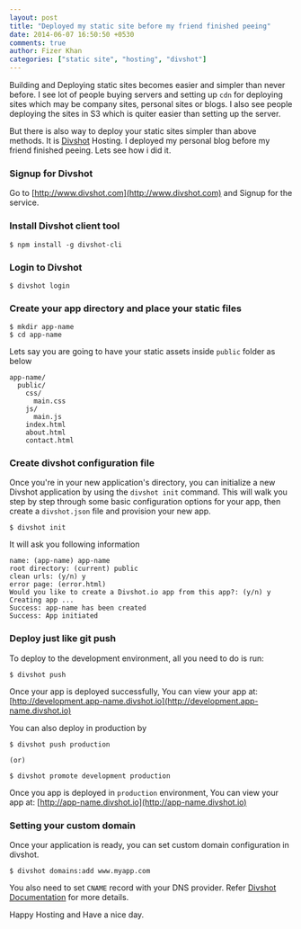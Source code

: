 ```yaml
---
layout: post
title: "Deployed my static site before my friend finished peeing"
date: 2014-06-07 16:50:50 +0530
comments: true
author: Fizer Khan
categories: ["static site", "hosting", "divshot"]
---
```


Building and Deploying static sites becomes easier and simpler than never before.
I see lot of people buying servers and setting up `cdn` for deploying
sites which may be company sites, personal sites or blogs. I also see people
deploying the sites in S3 which is quiter easier than setting up the server.

But there is also way to deploy your static sites simpler than above methods.
It is [Divshot](http://www.divshot.com/) Hosting.
I deployed my personal blog before my friend finished peeing.
Lets see how i did it.

### Signup for Divshot

Go to [http://www.divshot.com](http://www.divshot.com) and Signup for the service.

### Install Divshot client tool

    $ npm install -g divshot-cli

### Login to Divshot

    $ divshot login

### Create your app directory and place your static files

    $ mkdir app-name
    $ cd app-name

Lets say you are going to have your static assets inside `public` folder as below

    app-name/
      public/
        css/
          main.css
        js/
          main.js
        index.html
        about.html
        contact.html

### Create divshot configuration file

Once you're in your new application's directory, you can initialize a new Divshot
application by using the `divshot init` command. This will walk you step by step
through some basic configuration options for your app, then create a `divshot.json`
file and provision your new app.

    $ divshot init

It will ask you following information

    name: (app-name) app-name
    root directory: (current) public
    clean urls: (y/n) y
    error page: (error.html)
    Would you like to create a Divshot.io app from this app?: (y/n) y
    Creating app ...
    Success: app-name has been created
    Success: App initiated

### Deploy just like git push

To deploy to the development environment, all you need to do is run:

    $ divshot push

Once your app is deployed successfully,
You can view your app at: [http://development.app-name.divshot.io](http://development.app-name.divshot.io)

You can also deploy in production by

    $ divshot push production

    (or)

    $ divshot promote development production

Once you app is deployed in `production` environment, You can view your app at: [http://app-name.divshot.io](http://app-name.divshot.io)

### Setting your custom domain

Once your application is ready, you can set custom domain configuration in divshot.

    $ divshot domains:add www.myapp.com

You also need to set `CNAME` record with your DNS provider.
Refer [Divshot Documentation](http://docs.divshot.com/) for more details.


Happy Hosting and Have a nice day.
